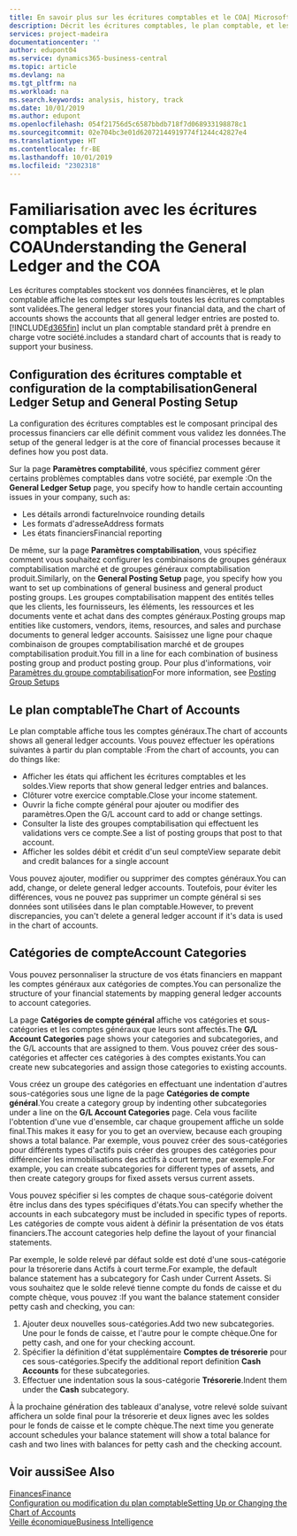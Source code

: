 ```yaml
---
title: En savoir plus sur les écritures comptables et le COA| Microsoft Docs
description: Décrit les écritures comptables, le plan comptable, et les catégories de compte.
services: project-madeira
documentationcenter: ''
author: edupont04
ms.service: dynamics365-business-central
ms.topic: article
ms.devlang: na
ms.tgt_pltfrm: na
ms.workload: na
ms.search.keywords: analysis, history, track
ms.date: 10/01/2019
ms.author: edupont
ms.openlocfilehash: 054f21756d5c6587bbdb718f7d068933198878c1
ms.sourcegitcommit: 02e704bc3e01d62072144919774f1244c42827e4
ms.translationtype: HT
ms.contentlocale: fr-BE
ms.lasthandoff: 10/01/2019
ms.locfileid: "2302318"
---
```

# <a name="understanding-the-general-ledger-and-the-coa"></a><span data-ttu-id="cbdf3-103">Familiarisation avec les écritures comptables et les COA</span><span class="sxs-lookup"><span data-stu-id="cbdf3-103">Understanding the General Ledger and the COA</span></span>
<span data-ttu-id="cbdf3-104">Les écritures comptables stockent vos données financières, et le plan comptable affiche les comptes sur lesquels toutes les écritures comptables sont validées.</span><span class="sxs-lookup"><span data-stu-id="cbdf3-104">The general ledger stores your financial data, and the chart of accounts shows the accounts that all general ledger entries are posted to.</span></span> [!INCLUDE[d365fin](includes/d365fin_md.md)] <span data-ttu-id="cbdf3-105">inclut un plan comptable standard prêt à prendre en charge votre société.</span><span class="sxs-lookup"><span data-stu-id="cbdf3-105">includes a standard chart of accounts that is ready to support your business.</span></span>

## <a name="general-ledger-setup-and-general-posting-setup"></a><span data-ttu-id="cbdf3-106">Configuration des écritures comptable et configuration de la comptabilisation</span><span class="sxs-lookup"><span data-stu-id="cbdf3-106">General Ledger Setup and General Posting Setup</span></span>
<span data-ttu-id="cbdf3-107">La configuration des écritures comptables est le composant principal des processus financiers car elle définit comment vous validez les données.</span><span class="sxs-lookup"><span data-stu-id="cbdf3-107">The setup of the general ledger is at the core of financial processes because it defines how you post data.</span></span>  

<span data-ttu-id="cbdf3-108">Sur la page **Paramètres comptabilité**, vous spécifiez comment gérer certains problèmes comptables dans votre société, par exemple :</span><span class="sxs-lookup"><span data-stu-id="cbdf3-108">On the **General Ledger Setup** page, you specify how to handle certain accounting issues in your company, such as:</span></span>  

* <span data-ttu-id="cbdf3-109">Les détails arrondi facture</span><span class="sxs-lookup"><span data-stu-id="cbdf3-109">Invoice rounding details</span></span>  
* <span data-ttu-id="cbdf3-110">Les formats d'adresse</span><span class="sxs-lookup"><span data-stu-id="cbdf3-110">Address formats</span></span>  
* <span data-ttu-id="cbdf3-111">Les états financiers</span><span class="sxs-lookup"><span data-stu-id="cbdf3-111">Financial reporting</span></span>  

<span data-ttu-id="cbdf3-112">De même, sur la page **Paramètres comptabilisation**, vous spécifiez comment vous souhaitez configurer les combinaisons de groupes généraux comptabilisation marché et de groupes généraux comptabilisation produit.</span><span class="sxs-lookup"><span data-stu-id="cbdf3-112">Similarly, on the **General Posting Setup** page, you specify how you want to set up combinations of general business and general product posting groups.</span></span> <span data-ttu-id="cbdf3-113">Les groupes comptabilisation mappent des entités telles que les clients, les fournisseurs, les éléments, les ressources et les documents vente et achat dans des comptes généraux.</span><span class="sxs-lookup"><span data-stu-id="cbdf3-113">Posting groups map entities like customers, vendors, items, resources, and sales and purchase documents to general ledger accounts.</span></span> <span data-ttu-id="cbdf3-114">Saisissez une ligne pour chaque combinaison de groupes comptabilisation marché et de groupes comptabilisation produit.</span><span class="sxs-lookup"><span data-stu-id="cbdf3-114">You fill in a line for each combination of business posting group and product posting group.</span></span> <span data-ttu-id="cbdf3-115">Pour plus d'informations, voir [Paramètres du groupe comptabilisation](finance-posting-groups.md)</span><span class="sxs-lookup"><span data-stu-id="cbdf3-115">For more information, see [Posting Group Setups](finance-posting-groups.md)</span></span>  

## <a name="the-chart-of-accounts"></a><span data-ttu-id="cbdf3-116">Le plan comptable</span><span class="sxs-lookup"><span data-stu-id="cbdf3-116">The Chart of Accounts</span></span>
<span data-ttu-id="cbdf3-117">Le plan comptable affiche tous les comptes généraux.</span><span class="sxs-lookup"><span data-stu-id="cbdf3-117">The chart of accounts shows all general ledger accounts.</span></span> <span data-ttu-id="cbdf3-118">Vous pouvez effectuer les opérations suivantes à partir du plan comptable :</span><span class="sxs-lookup"><span data-stu-id="cbdf3-118">From the chart of accounts, you can do things like:</span></span>  

* <span data-ttu-id="cbdf3-119">Afficher les états qui affichent les écritures comptables et les soldes.</span><span class="sxs-lookup"><span data-stu-id="cbdf3-119">View reports that show general ledger entries and balances.</span></span>  
* <span data-ttu-id="cbdf3-120">Clôturer votre exercice comptable.</span><span class="sxs-lookup"><span data-stu-id="cbdf3-120">Close your income statement.</span></span>  
* <span data-ttu-id="cbdf3-121">Ouvrir la fiche compte général pour ajouter ou modifier des paramètres.</span><span class="sxs-lookup"><span data-stu-id="cbdf3-121">Open the G/L account card to add or change settings.</span></span>  
* <span data-ttu-id="cbdf3-122">Consulter la liste des groupes comptabilisation qui effectuent les validations vers ce compte.</span><span class="sxs-lookup"><span data-stu-id="cbdf3-122">See a list of posting groups that post to that account.</span></span>
* <span data-ttu-id="cbdf3-123">Afficher les soldes débit et crédit d'un seul compte</span><span class="sxs-lookup"><span data-stu-id="cbdf3-123">View separate debit and credit balances for a single account</span></span>  

<span data-ttu-id="cbdf3-124">Vous pouvez ajouter, modifier ou supprimer des comptes généraux.</span><span class="sxs-lookup"><span data-stu-id="cbdf3-124">You can add, change, or delete general ledger accounts.</span></span> <span data-ttu-id="cbdf3-125">Toutefois, pour éviter les différences, vous ne pouvez pas supprimer un compte général si ses données sont utilisées dans le plan comptable.</span><span class="sxs-lookup"><span data-stu-id="cbdf3-125">However, to prevent discrepancies, you can't delete a general ledger account if it's data is used in the chart of accounts.</span></span>  

## <a name="account-categories"></a><span data-ttu-id="cbdf3-126">Catégories de compte</span><span class="sxs-lookup"><span data-stu-id="cbdf3-126">Account Categories</span></span>
<span data-ttu-id="cbdf3-127">Vous pouvez personnaliser la structure de vos états financiers en mappant les comptes généraux aux catégories de comptes.</span><span class="sxs-lookup"><span data-stu-id="cbdf3-127">You can personalize the structure of your financial statements by mapping general ledger accounts to account categories.</span></span>  

<span data-ttu-id="cbdf3-128">La page **Catégories de compte général** affiche vos catégories et sous-catégories et les comptes généraux que leurs sont affectés.</span><span class="sxs-lookup"><span data-stu-id="cbdf3-128">The **G/L Account Categories** page shows your categories and subcategories, and the G/L accounts that are assigned to them.</span></span> <span data-ttu-id="cbdf3-129">Vous pouvez créer des sous-catégories et affecter ces catégories à des comptes existants.</span><span class="sxs-lookup"><span data-stu-id="cbdf3-129">You can create new subcategories and assign those categories to existing accounts.</span></span>  

<span data-ttu-id="cbdf3-130">Vous créez un groupe des catégories en effectuant une indentation d'autres sous-catégories sous une ligne de la page **Catégories de compte général**.</span><span class="sxs-lookup"><span data-stu-id="cbdf3-130">You create a category group by indenting other subcategories under a line on the **G/L Account Categories** page.</span></span> <span data-ttu-id="cbdf3-131">Cela vous facilite l'obtention d'une vue d'ensemble, car chaque groupement affiche un solde final.</span><span class="sxs-lookup"><span data-stu-id="cbdf3-131">This makes it easy for you to get an overview, because each grouping shows a total balance.</span></span> <span data-ttu-id="cbdf3-132">Par exemple, vous pouvez créer des sous-catégories pour différents types d'actifs puis créer des groupes des catégories pour différencier les immobilisations des actifs à court terme, par exemple.</span><span class="sxs-lookup"><span data-stu-id="cbdf3-132">For example, you can create subcategories for different types of assets, and then create category groups for fixed assets versus current assets.</span></span>  

<span data-ttu-id="cbdf3-133">Vous pouvez spécifier si les comptes de chaque sous-catégorie doivent être inclus dans des types spécifiques d'états.</span><span class="sxs-lookup"><span data-stu-id="cbdf3-133">You can specify whether the accounts in each subcategory must be included in specific types of reports.</span></span> <span data-ttu-id="cbdf3-134">Les catégories de compte vous aident à définir la présentation de vos états financiers.</span><span class="sxs-lookup"><span data-stu-id="cbdf3-134">The account categories help define the layout of your financial statements.</span></span>  

<span data-ttu-id="cbdf3-135">Par exemple, le solde relevé par défaut solde est doté d'une sous-catégorie pour la trésorerie dans Actifs à court terme.</span><span class="sxs-lookup"><span data-stu-id="cbdf3-135">For example, the default balance statement has a subcategory for Cash under Current Assets.</span></span> <span data-ttu-id="cbdf3-136">Si vous souhaitez que le solde relevé tienne compte du fonds de caisse et du compte chèque, vous pouvez :</span><span class="sxs-lookup"><span data-stu-id="cbdf3-136">If you want the balance statement consider petty cash and checking, you can:</span></span>  

1. <span data-ttu-id="cbdf3-137">Ajouter deux nouvelles sous-catégories.</span><span class="sxs-lookup"><span data-stu-id="cbdf3-137">Add two new subcategories.</span></span> <span data-ttu-id="cbdf3-138">Une pour le fonds de caisse, et l'autre pour le compte chèque.</span><span class="sxs-lookup"><span data-stu-id="cbdf3-138">One for petty cash, and one for your checking account.</span></span>  
2. <span data-ttu-id="cbdf3-139">Spécifier la définition d'état supplémentaire **Comptes de trésorerie** pour ces sous-catégories.</span><span class="sxs-lookup"><span data-stu-id="cbdf3-139">Specify the additional report definition **Cash Accounts** for these subcategories.</span></span>  
3. <span data-ttu-id="cbdf3-140">Effectuer une indentation sous la sous-catégorie **Trésorerie**.</span><span class="sxs-lookup"><span data-stu-id="cbdf3-140">Indent them under the **Cash** subcategory.</span></span>  

<span data-ttu-id="cbdf3-141">À la prochaine génération des tableaux d'analyse, votre relevé solde suivant affichera un solde final pour la trésorerie et deux lignes avec les soldes pour le fonds de caisse et le compte chèque.</span><span class="sxs-lookup"><span data-stu-id="cbdf3-141">The next time you generate account schedules your balance statement will show a total balance for cash and two lines with balances for petty cash and the checking account.</span></span>  

## <a name="see-also"></a><span data-ttu-id="cbdf3-142">Voir aussi</span><span class="sxs-lookup"><span data-stu-id="cbdf3-142">See Also</span></span>
[<span data-ttu-id="cbdf3-143">Finances</span><span class="sxs-lookup"><span data-stu-id="cbdf3-143">Finance</span></span>](finance.md)  
[<span data-ttu-id="cbdf3-144">Configuration ou modification du plan comptable</span><span class="sxs-lookup"><span data-stu-id="cbdf3-144">Setting Up or Changing the Chart of Accounts</span></span>](finance-setup-chart-accounts.md)  
[<span data-ttu-id="cbdf3-145">Veille économique</span><span class="sxs-lookup"><span data-stu-id="cbdf3-145">Business Intelligence</span></span>](bi.md)  
